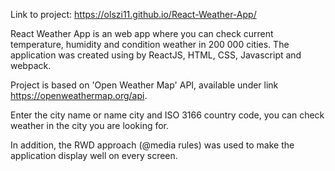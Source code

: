 Link to project: https://olszi11.github.io/React-Weather-App/

React Weather App is an web app where you can check current temperature, humidity and condition weather in 200 000 cities. The application was created using by ReactJS, HTML, CSS, Javascript and webpack.

Project is based on 'Open Weather Map' API, available under link https://openweathermap.org/api.

Enter the city name or name city and ISO 3166 country code, you can check weather in the city you are looking for. 

In addition, the RWD approach (@media rules) was used to make the application display well on every screen.

